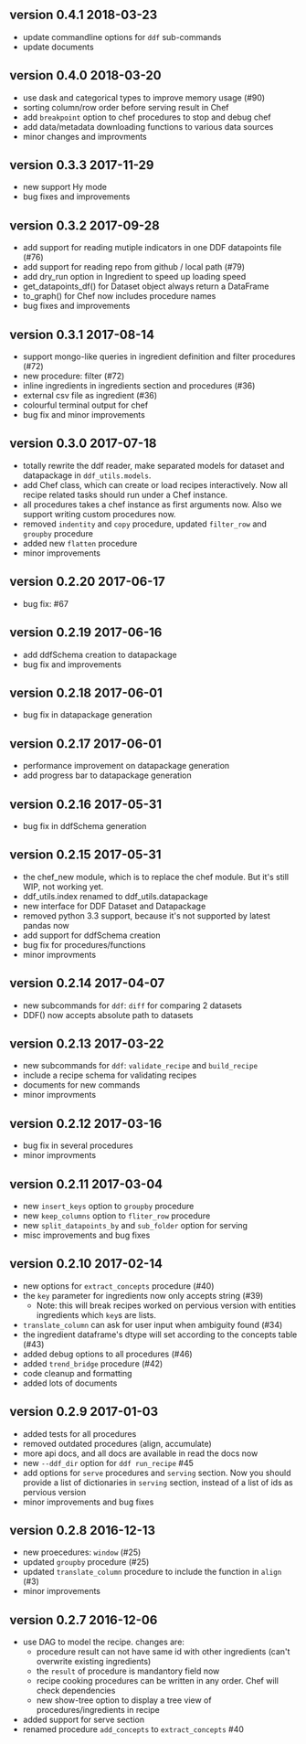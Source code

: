 ## version 0.4.1 2018-03-23

- update commandline options for `ddf` sub-commands
- update documents

## version 0.4.0 2018-03-20

- use dask and categorical types to improve memory usage (#90)
- sorting column/row order before serving result in Chef
- add `breakpoint` option to chef procedures to stop and debug chef
- add data/metadata downloading functions to various data sources
- minor changes and improvments

## version 0.3.3 2017-11-29

- new support Hy mode
- bug fixes and improvements

## version 0.3.2 2017-09-28

- add support for reading mutiple indicators in one DDF datapoints file (#76)
- add support for reading repo from github / local path (#79)
- add dry_run option in Ingredient to speed up loading speed
- get_datapoints_df() for Dataset object always return a DataFrame
- to_graph() for Chef now includes procedure names
- bug fixes and improvements

## version 0.3.1 2017-08-14

- support mongo-like queries in ingredient definition and filter procedures (#72)
- new procedure: filter (#72)
- inline ingredients in ingredients section and procedures (#36)
- external csv file as ingredient (#36)
- colourful terminal output for chef
- bug fix and minor improvements

## version 0.3.0 2017-07-18

- totally rewrite the ddf reader, make separated models for dataset and datapackage in
  `ddf_utils.models`.
- add Chef class, which can create or load recipes interactively. Now all recipe related
  tasks should run under a Chef instance.
- all procedures takes a chef instance as first arguments now. Also we support writing
  custom procedures now.
- removed `indentity` and `copy` procedure, updated `filter_row` and `groupby` procedure
- added new `flatten` procedure
- minor improvements

## version 0.2.20 2017-06-17

- bug fix: #67

## version 0.2.19 2017-06-16

- add ddfSchema creation to datapackage
- bug fix and improvements

## version 0.2.18 2017-06-01

- bug fix in datapackage generation

## version 0.2.17 2017-06-01

- performance improvement on datapackage generation
- add progress bar to datapackage generation

## version 0.2.16 2017-05-31

- bug fix in ddfSchema generation

## version 0.2.15 2017-05-31

- the chef_new module, which is to replace the chef module. But it's still WIP, not working yet.
- ddf_utils.index renamed to ddf_utils.datapackage
- new interface for DDF Dataset and Datapackage
- removed python 3.3 support, because it's not supported by latest pandas now
- add support for ddfSchema creation
- bug fix for procedures/functions
- minor improvments

## version 0.2.14 2017-04-07

- new subcommands for `ddf`: `diff` for comparing 2 datasets
- DDF() now accepts absolute path to datasets

## version 0.2.13 2017-03-22

- new subcommands for `ddf`: `validate_recipe` and `build_recipe`
- include a recipe schema for validating recipes
- documents for new commands
- minor improvments

## version 0.2.12 2017-03-16

- bug fix in several procedures
- minor improvments

## version 0.2.11 2017-03-04

- new `insert_keys` option to `groupby` procedure
- new `keep_columns` option to `fliter_row` procedure
- new `split_datapoints_by` and `sub_folder` option for serving
- misc improvements and bug fixes

## version 0.2.10 2017-02-14

- new options for `extract_concepts` procedure (#40)
- the `key` parameter for ingredients now only accepts string (#39)
    - Note: this will break recipes worked on pervious version with entities
      ingredients which `key`s are lists.
- `translate_column` can ask for user input when ambiguity found (#34)
- the ingredient dataframe's dtype will set according to the concepts table (#43)
- added debug options to all procedures (#46)
- added `trend_bridge` procedure (#42)
- code cleanup and formatting
- added lots of documents

## version 0.2.9 2017-01-03

- added tests for all procedures
- removed outdated procedures (align, accumulate)
- more api docs, and all docs are available in read the docs now
- new `--ddf_dir` option for `ddf run_recipe`  #45
- add options for `serve` procedures and `serving` section. Now you should
provide a list of dictionaries in `serving` section, instead of a list of
ids as pervious version
- minor improvements and bug fixes

## version 0.2.8 2016-12-13

- new proecedures: `window` (#25)
- updated `groupby` procedure (#25)
- updated `translate_column` procedure to include the function in `align` (#3)
- minor improvements

## version 0.2.7 2016-12-06

- use DAG to model the recipe. changes are:
    - procedure result can not have same id with other ingredients
    (can't overwrite existing ingredients)
    - the `result` of procedure is mandantory field now
    - recipe cooking procedures can be written in any order. Chef will check dependencies
    - new show-tree option to display a tree view of procedures/ingredients in recipe
- added support for serve section
- renamed procedure `add_concepts` to `extract_concepts` #40
